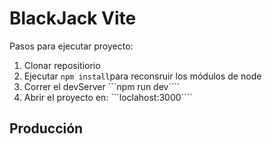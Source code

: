 # BlackJack Vite

Pasos para ejecutar proyecto:

1. Clonar repositiorio
2. Ejecutar ```npm install```para reconsruir los módulos de node
3. Correr el devServer ```npm run dev````
4. Abrir el proyecto en: ```loclahost:3000````

## Producción